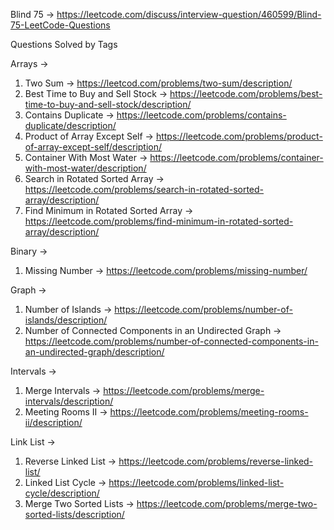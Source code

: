 Blind 75 -> https://leetcode.com/discuss/interview-question/460599/Blind-75-LeetCode-Questions

Questions Solved by Tags

Arrays -> 

1. Two Sum -> https://leetcod.com/problems/two-sum/description/
2. Best Time to Buy and Sell Stock  -> https://leetcode.com/problems/best-time-to-buy-and-sell-stock/description/
3. Contains Duplicate -> https://leetcode.com/problems/contains-duplicate/description/ 
4. Product of Array Except Self -> https://leetcode.com/problems/product-of-array-except-self/description/
5. Container With Most Water -> https://leetcode.com/problems/container-with-most-water/description/
6. Search in Rotated Sorted Array -> https://leetcode.com/problems/search-in-rotated-sorted-array/description/
7. Find Minimum in Rotated Sorted Array -> https://leetcode.com/problems/find-minimum-in-rotated-sorted-array/description/

Binary -> 
1. Missing Number -> https://leetcode.com/problems/missing-number/

Graph -> 
1. Number of Islands -> https://leetcode.com/problems/number-of-islands/description/
2. Number of Connected Components in an Undirected Graph -> https://leetcode.com/problems/number-of-connected-components-in-an-undirected-graph/description/

Intervals -> 
1. Merge Intervals -> https://leetcode.com/problems/merge-intervals/description/
2. Meeting Rooms II -> https://leetcode.com/problems/meeting-rooms-ii/description/

Link List -> 
1. Reverse Linked List -> https://leetcode.com/problems/reverse-linked-list/
2. Linked List Cycle -> https://leetcode.com/problems/linked-list-cycle/description/
3. Merge Two Sorted Lists -> https://leetcode.com/problems/merge-two-sorted-lists/description/
